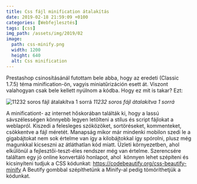 ```yaml
---
title: Css fájl minification átalakítás
date: 2019-02-18 21:59:09 +0100
categories: [Webfejlesztés]
tags: [css]
img_path: /assets/img/2019/02
image:
  path: css-minify.png
  width: 1200
  height: 640
  alt: Css minification
---
```


Prestashop csinosításánál futottam bele abba, hogy az eredeti (Classic 1.7.5) téma minification-ön, vagyis miniatűrizáción esett át. Viszont valahogyan csak bele kellett nyúlnom a kódba. Hogy ez mit is takar? Ezt:

![11232 soros fájl átalakítva 1 sorrá](minification.jpg)
_11232 soros fájl átalakítva 1 sorrá_

A minificationt- az internet hőskorában találták ki, hogy a lassú sávszélességen könnyebb legyen letölteni a stílus és script fájlokat a weblapról. Kiszedi a felesleges szóközöket, sortöréseket, kommenteket, csökkentve a fájl méretét. Manapság mikor már mindenki mobilon szedi le a gigabájtokat nem sok értelme van így a kilobájtokkal így spórolni, plusz még magunkkal kicseszni az átláthatlan kód miatt. Üzleti környezetben, ahol elkülönül a fejlesztői-teszt-éles rendszer még van értelme. Szerencsére találtam egy jó online konvertáló honlapot, ahol  könnyen lehet szépíteni és kicsinyíteni tudjuk a CSS kódunkat: <https://codebeautify.org/css-beautify-minify> A Beutify gombbal szépíthetünk a Minify-al pedig tömöríthetjük a kódunkat.
